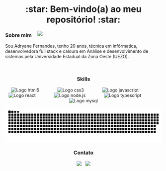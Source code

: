 
<h1 href="https://www.linkedin.com/in/adryane-fernandes-146ba01bb/" align="center">:star: Bem-vindo(a) ao meu repositório! :star:</h1>

<img min-width="400px" max-width="400px" width="400px" align="right" src="https://github-readme-stats.vercel.app/api?username=adryanefernandes&show_icons=true&theme=radical&include_all_commits=true&count_private=true"/>

<h3> Sobre mim </h3>
<p>Sou Adryane Fernandes, tenho 20 anos, técnica em infórmatica, desenvolvedora full stack e caloura em Análise e desenvolvimento de sistemas pela Universidade Estadual da Zona Oeste (UEZO).</p>
<br />

<h3 align="center"> Skills </h3>
<div align="center"> 
                                                                                                               
<img src="https://logodownload.org/wp-content/uploads/2016/10/html5-logo-10.png" height="50px" alt="Logo html5"/>
&nbsp;&nbsp;&nbsp;&nbsp;&nbsp;&nbsp;&nbsp;&nbsp;&nbsp;&nbsp;&nbsp;&nbsp;&nbsp;
                                                                                                               
<img src="https://img2.gratispng.com/20180704/qpr/kisspng-cascading-style-sheets-logo-css3-html-web-developm-5b3d40a4d013e0.7927254715307409008523.jpg" height="50px" margin="auto" alt="Logo css3"/>
&nbsp;&nbsp;&nbsp;&nbsp;&nbsp;&nbsp;&nbsp;&nbsp;&nbsp;&nbsp;&nbsp;&nbsp;&nbsp;                                                                                                               
<img src="https://upload.wikimedia.org/wikipedia/commons/thumb/9/99/Unofficial_JavaScript_logo_2.svg/480px-Unofficial_JavaScript_logo_2.svg.png"  height="50px" alt="Logo javascript"/>
&nbsp;&nbsp;&nbsp;&nbsp;&nbsp;&nbsp;&nbsp;&nbsp;&nbsp;&nbsp;&nbsp;&nbsp;&nbsp;

<img src="https://miro.medium.com/max/500/1*cPh7ujRIfcHAy4kW2ADGOw.png"  height="50px" alt="Logo react"/>
&nbsp;&nbsp;&nbsp;&nbsp;&nbsp;&nbsp;&nbsp;&nbsp;&nbsp;&nbsp;&nbsp;&nbsp;&nbsp;
                                                                                                       
<img src="https://th.bing.com/th/id/Rd42672d4d185739d26257ed5c653c740?rik=rEXYValDvbZk4Q&pid=ImgRaw" height="50px"  alt="Logo node.js"/>
&nbsp;&nbsp;&nbsp;&nbsp;&nbsp;&nbsp;&nbsp;&nbsp;&nbsp;&nbsp;&nbsp;&nbsp;&nbsp; 
                                                                                                        
<img src="https://th.bing.com/th/id/Rcf2eeeb829610bc029776cdab2b1f3de?rik=XCSlxNe4MX5SOg&pid=ImgRaw" height="50px" alt="Logo typescript"/>
&nbsp;&nbsp;&nbsp;&nbsp;&nbsp;&nbsp;&nbsp;&nbsp;&nbsp;&nbsp;&nbsp;&nbsp;&nbsp;
                                                                                                                                        
<img src="https://w7.pngwing.com/pngs/28/601/png-transparent-sql-logo-illustration-microsoft-azure-sql-database-microsoft-sql-server-database-blue-text-logo-thumbnail.png"  height="50px" alt="Logo mysql"/>
  
 ![Snake animation](https://github.com/adryanefernandes/adryanefernandes/blob/output/github-contribution-grid-snake.svg)
</div>



<h3 align="center"> Contato </h3>
<div align="center">
  <a href="https://www.linkedin.com/in/adryane-fernandes-146ba01bb/"><img src="https://img.shields.io/badge/LinkedIn-0077B5?style=for-the-badge&logo=linkedin&logoColor=white"/></a>
  &nbsp;
  <a href="mailto:edryfernandes@gmail.com"><img src="https://img.shields.io/badge/Gmail-D14836?style=for-the-badge&logo=gmail&logoColor=white"/></a>
</div>






